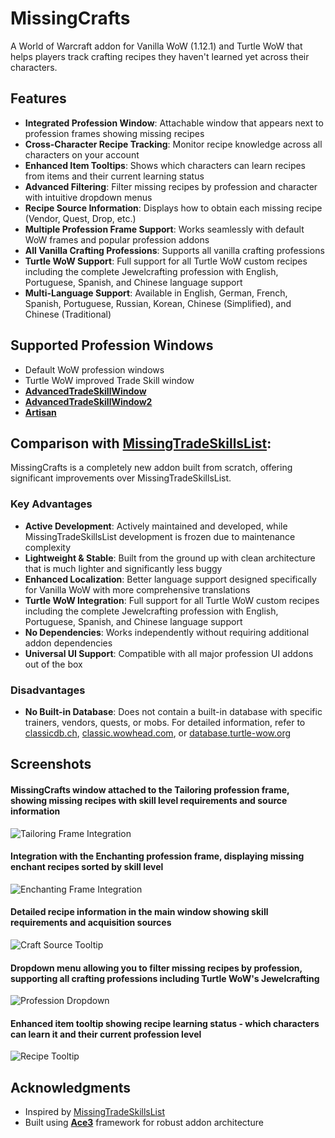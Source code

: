 # MissingCrafts

A World of Warcraft addon for Vanilla WoW (1.12.1) and Turtle WoW that helps players track crafting recipes they haven't learned yet across their characters.

## Features

- **Integrated Profession Window**: Attachable window that appears next to profession frames showing missing recipes
- **Cross-Character Recipe Tracking**: Monitor recipe knowledge across all characters on your account
- **Enhanced Item Tooltips**: Shows which characters can learn recipes from items and their current learning status
- **Advanced Filtering**: Filter missing recipes by profession and character with intuitive dropdown menus
- **Recipe Source Information**: Displays how to obtain each missing recipe (Vendor, Quest, Drop, etc.)
- **Multiple Profession Frame Support**: Works seamlessly with default WoW frames and popular profession addons
- **All Vanilla Crafting Professions**: Supports all vanilla crafting professions
- **Turtle WoW Support**: Full support for all Turtle WoW custom recipes including the complete Jewelcrafting profession with English, Portuguese, Spanish, and Chinese language support
- **Multi-Language Support**: Available in English, German, French, Spanish, Portuguese, Russian, Korean, Chinese (Simplified), and Chinese (Traditional)

## Supported Profession Windows

- Default WoW profession windows
- Turtle WoW improved Trade Skill window
- [**AdvancedTradeSkillWindow**](https://github.com/laytya/AdvancedTradeSkillWindow-vanilla)
- [**AdvancedTradeSkillWindow2**](https://github.com/Shellyoung/AdvancedTradeSkillWindow2)
- [**Artisan**](https://github.com/Otari98/Artisan)

## Comparison with [MissingTradeSkillsList](https://github.com/refaim/MissingTradeSkillsList):

MissingCrafts is a completely new addon built from scratch, offering significant improvements over MissingTradeSkillsList.

### Key Advantages
- **Active Development**: Actively maintained and developed, while MissingTradeSkillsList development is frozen due to maintenance complexity
- **Lightweight & Stable**: Built from the ground up with clean architecture that is much lighter and significantly less buggy
- **Enhanced Localization**: Better language support designed specifically for Vanilla WoW with more comprehensive translations
- **Turtle WoW Integration**: Full support for all Turtle WoW custom recipes including the complete Jewelcrafting profession with English, Portuguese, Spanish, and Chinese language support
- **No Dependencies**: Works independently without requiring additional addon dependencies
- **Universal UI Support**: Compatible with all major profession UI addons out of the box

### Disadvantages
- **No Built-in Database**: Does not contain a built-in database with specific trainers, vendors, quests, or mobs. For detailed information, refer to [classicdb.ch](https://classicdb.ch), [classic.wowhead.com](https://classic.wowhead.com), or [database.turtle-wow.org](https://database.turtle-wow.org)

## Screenshots

#### MissingCrafts window attached to the Tailoring profession frame, showing missing recipes with skill level requirements and source information
![Tailoring Frame Integration](screenshots/TurtleWoW_WithTailoringFrame.jpg)

#### Integration with the Enchanting profession frame, displaying missing enchant recipes sorted by skill level
![Enchanting Frame Integration](screenshots/TurtleWoW_WithEnchantingFrame.jpg)

#### Detailed recipe information in the main window showing skill requirements and acquisition sources
![Craft Source Tooltip](screenshots/CraftSourceTooltip.jpg)

#### Dropdown menu allowing you to filter missing recipes by profession, supporting all crafting professions including Turtle WoW's Jewelcrafting
![Profession Dropdown](screenshots/ProfessionDropdown.jpg)

#### Enhanced item tooltip showing recipe learning status - which characters can learn it and their current profession level
![Recipe Tooltip](screenshots/RecipeTooltip.jpg)

## Acknowledgments
- Inspired by [MissingTradeSkillsList](https://github.com/refaim/MissingTradeSkillsList)
- Built using [**Ace3**](https://github.com/laytya/Ace3v) framework for robust addon architecture
